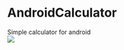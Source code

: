 # AndroidCalculator
Simple calculator for android<br/>
<img src="https://pp.userapi.com/c840331/v840331026/21cab/xfZsFYuJvLE.jpg" />
